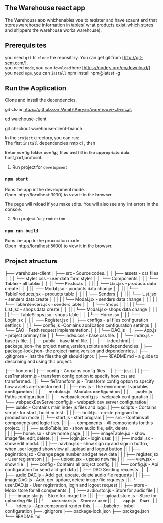 ## The Warehouse react app

The  Warehouse app  whichenables ype to register and have acaunt and that stores warehouse information in tables( what products exist, which stores and shippers the warehouse works warehouse).<br />

## Prerequisites

you need `git` to `clone` the repository. You can get git from [http://git-scm.com/]. <br />
you need `node`, you can `download` here [https://nodejs.org/en/download/] <br />
you need `npm`, you can `install`  npm install npm@latest -g <br />

## Run the Application
Clone and install the dependencies.<br />

git clone https://github.com/AnahitKaryan/warehouse-client.git <br />

cd warehouse-client <br />

git checkout warehouse-client-branch <br />

In the `project` directory, you can `run`: <br />
The first `install` dependencies nmp ci , then <br />

Enter config folder config.j files and fill in the appropriate data: <br />host,port,protocol.

1) Run project for `development` <br />

### `npm start`

Runs the app in the development mode.<br />
 Open [http://localhost:3000] to view it in the browser.<br />

The page will reload if you make edits. You will also see any lint errors in the console. <br />

2) Run project for `production` 

### `npm run build`

Runs the app in the production mode.<br />
Open [http://localhost:5000] to view it in the browser.<br />

## Project structure

├── warehouse-client
│   ├── src - Source codes.
│   │   ├── assets - css files
│   │   |   └── styles.css - user data form styles
│   │   └── Components
│   │   |   └── Tables - all tables
│   │   |   |    └── Products
│   │   |   |    |   └── List.jsx - products data create
│   │   |   |    |   └── Modal.jsx - products data change 
│   │   |   |    |   └── TableProducts.jsx - products table
│   │   |   |    └── Senders
│   │   |   |    |   └── List.jsx - senders data create
│   │   |   |    |   └── Modal.jsx - senders data change
│   │   |   |    |   └── TableSenders.jsx - senders table
│   │   |   |    └── Shops
│   │   |   |    |   └── List.jsx - shops data create
│   │   |   |    |   └── Modal.jsx- shops data change
│   │   |   |    |   └── TableShops.jsx - shops table
│   │   |   └── Home.jsx
│   │   |   └── Login.jsx
│   │   |   └── Register.jsx
│   │   ├── configs - all files configuration settings
│   │   |   └── config.js -Contains application configuration settings
│   │   └── DAO - Fetch request implementetion.
│   │   |   └── DAO.js
│   │   ├── App.js - project primary file 
│   │   └── index.css - base css file.
│   │   └── index.js - base js file.
│   ├── public - base html file.
│   │   ├── index.html
|   ├── package.json-  the project name,version,scripts and dependencies.
|   ├── package-lock.json-  the project name,version and dependencies.
|   ├── .gitignore - lists the files the git should ignor.
|   ├── README.md - a guide to describing and using this project.



























├── frontend
|  ├── config - Contains config files .
|  |  ├── jest
|  |  |  ├── cssTransform.js -  transform config option to specify how css are transformed.
|  |  |  └── fieTransform.js -  Transform config option to specify how assets are transformed.
|  |  ├── env.js - The environment variables configuration
|  |  ├── modules.js - Modules configuration 
|  |  ├── paths.js - Paths configuration
|  |  ├── webpack.config.js - webpack configuration 
|  |  └── webpackDevServer.config.js - webpack dev server configuration
|  ├── public - Contains main index.js files and logo.
|  ├── scripts - Contains scripts for start , build or test .
|  |  ├──  build.js - create program for production mode
|  |  └──  start.js - start program
|  ├── src - Contains all components and logic files.
|  |  ├── components - All components for this project.
|  |  |  ├──  audioTable.jsx - show audio file, edit, delete.  
|  |  |  ├──  home.jsx - show home page.
|  |  |  ├──  imageTable.jsx - show image file, edit, delete. 
|  |  |  ├──  login.jsx - login user.
|  |  |  ├──  modal.jsx - show edit modal. 
|  |  |  ├──  navbar.jsx - show sign up and sign in button, when user logged show view all, upload and logout button
|  |  |  ├──  pagination.jsx - Change page number and get new data 
|  |  |  ├──  register.jsx - User registration
|  |  |  ├──  upload.jsx - upload new file
|  |  |  └──  view.jsx - show file
|  |  ├── config - Contains all project config.
|  |  |  └──  config.js - Api configuration for send and get data
|  |  ├──  DAO Sending requests .
|  |  |  ├──  audio.DAO.js - Add, get, update, delete audio file requests
|  |  |  ├──  image.DAO.js - Add, get, update, delete image file requests
|  |  |  └──  user.DAO.js - User registration, login and logout request
|  |  ├── store - Mobx store for all components.
|  |  |  ├──  audio.stor.js - Store for audio file
|  |  |  ├──  image.stor.js - Store for image file
|  |  |  ├──  upload.store.js - Store for uploading file
|  |  |  └──  user.store.js - Store or user
|  |  ├── app.js - Start .
|  |  └── index.js - App component render this.
├── .babelrc - babel configuration
├── .gitignore 
├── package-lock.json
├── package.json 
└── README.md
